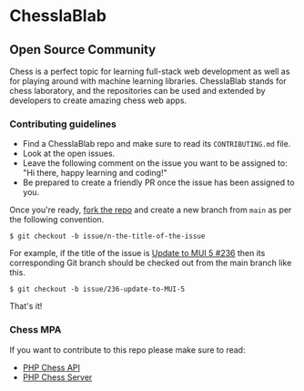 # ChesslaBlab

## Open Source Community

Chess is a perfect topic for learning full-stack web development as well as for playing around with machine learning libraries. ChesslaBlab stands for chess laboratory, and the repositories can be used and extended by developers to create amazing chess web apps.

### Contributing guidelines

- Find a ChesslaBlab repo and make sure to read its `CONTRIBUTING.md` file.
- Look at the open issues.
- Leave the following comment on the issue you want to be assigned to: "Hi there, happy learning and coding!"
- Be prepared to create a friendly PR once the issue has been assigned to you.

Once you're ready, [fork the repo](https://docs.github.com/es/get-started/quickstart/fork-a-repo) and create a new branch from `main` as per the following convention.

```text
$ git checkout -b issue/n-the-title-of-the-issue
```

For example, if the title of the issue is [Update to MUI 5 #236](https://github.com/chesslablab/spablab/issues/236) then its corresponding Git branch should be checked out from the main branch like this.

```text
$ git checkout -b issue/236-update-to-MUI-5
```

That's it!

### Chess MPA

If you want to contribute to this repo please make sure to read:

- [PHP Chess API](https://github.com/chesslablab/chess-api)
- [PHP Chess Server](https://github.com/chesslablab/chess-server)
